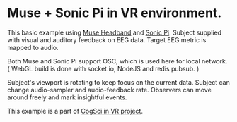 
# Muse + Sonic Pi in VR environment.

This basic example using <a title="Muse Headband" href="http://www.choosemuse.com/">Muse Headband</a> and <a title="Sonic Pi" href="http://sonic-pi.net/">Sonic Pi</a>.
Subject supplied with visual and auditory feedback on EEG data.
Target EEG metric is mapped to audio.

Both Muse and Sonic Pi support OSC, which is used here for local network.
( WebGL build is done with socket.io, NodeJS and redis pubsub. )

Subject's viewport is rotating to keep focus on the current data.
Subject can change audio-sampler and audio-feedback rate.
Observers can move around freely and mark insightful events.

This example is a part of <a href="http://www.arcta.me/projects/cogsci-VR/">CogSci in VR project</a>.
